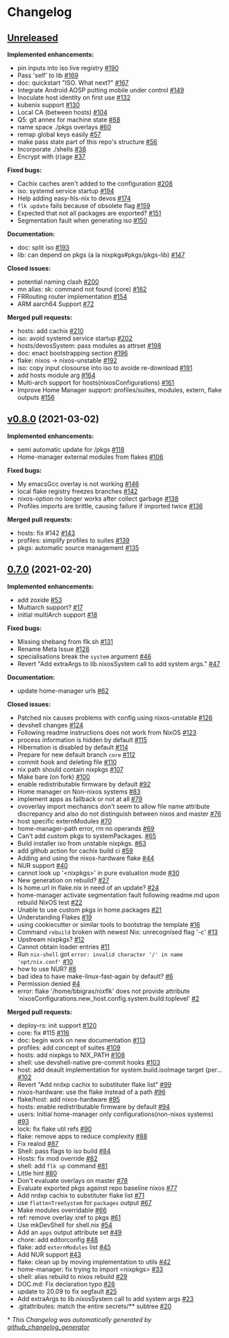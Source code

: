 # Changelog

## [Unreleased](https://github.com/divnix/devos/tree/HEAD)

**Implemented enhancements:**

- pin inputs into iso live registry [\#190](https://github.com/divnix/devos/issues/190)
- Pass 'self' to lib [\#169](https://github.com/divnix/devos/issues/169)
- doc: quickstart "ISO. What next?" [\#167](https://github.com/divnix/devos/issues/167)
- Integrate Android AOSP putting mobile under control [\#149](https://github.com/divnix/devos/issues/149)
- Inoculate host identity on first use [\#132](https://github.com/divnix/devos/issues/132)
- kubenix support [\#130](https://github.com/divnix/devos/issues/130)
- Local CA \(between hosts\) [\#104](https://github.com/divnix/devos/issues/104)
- Q5: git annex for machine state [\#68](https://github.com/divnix/devos/issues/68)
- name space ./pkgs overlays [\#60](https://github.com/divnix/devos/issues/60)
- remap global keys easily [\#57](https://github.com/divnix/devos/issues/57)
- make pass state part of this repo's structure [\#56](https://github.com/divnix/devos/issues/56)
- Incorporate ./shells [\#38](https://github.com/divnix/devos/issues/38)
- Encrypt with \(r\)age [\#37](https://github.com/divnix/devos/issues/37)

**Fixed bugs:**

- Cachix caches aren't added to the configuration [\#208](https://github.com/divnix/devos/issues/208)
- iso: systemd service startup [\#194](https://github.com/divnix/devos/issues/194)
- Help adding easy-hls-nix to devos [\#174](https://github.com/divnix/devos/issues/174)
- `flk update` fails because of obsolete flag [\#159](https://github.com/divnix/devos/issues/159)
- Expected that not all packages are exported? [\#151](https://github.com/divnix/devos/issues/151)
- Segmentation fault when generating iso [\#150](https://github.com/divnix/devos/issues/150)

**Documentation:**

- doc: split iso [\#193](https://github.com/divnix/devos/issues/193)
- lib: can depend on pkgs \(a la nixpkgs\#pkgs/pkgs-lib\) [\#147](https://github.com/divnix/devos/pull/147)

**Closed issues:**

- potential naming clash [\#200](https://github.com/divnix/devos/issues/200)
- mn alias: sk: command not found \(core\) [\#162](https://github.com/divnix/devos/issues/162)
- FRRouting router implementation [\#154](https://github.com/divnix/devos/issues/154)
- ARM aarch64 Support [\#72](https://github.com/divnix/devos/issues/72)

**Merged pull requests:**

- hosts: add cachix [\#210](https://github.com/divnix/devos/pull/210)
- iso: avoid systemd service startup [\#202](https://github.com/divnix/devos/pull/202)
- hosts/devosSystem: pass modules as attrset [\#198](https://github.com/divnix/devos/pull/198)
- doc: enact bootstrapping section [\#196](https://github.com/divnix/devos/pull/196)
- flake: nixos -\> nixos-unstable [\#192](https://github.com/divnix/devos/pull/192)
- iso: copy input closourse into iso to avoide re-download [\#191](https://github.com/divnix/devos/pull/191)
- add hosts module arg [\#164](https://github.com/divnix/devos/pull/164)
- Multi-arch support for hosts\(nixosConfigurations\) [\#161](https://github.com/divnix/devos/pull/161)
- Improve Home Manager support: profiles/suites, modules, extern, flake outputs [\#156](https://github.com/divnix/devos/pull/156)

## [v0.8.0](https://github.com/divnix/devos/tree/v0.8.0) (2021-03-02)

**Implemented enhancements:**

- semi automatic update for /pkgs [\#118](https://github.com/divnix/devos/issues/118)
- Home-manager external modules from flakes [\#106](https://github.com/divnix/devos/issues/106)

**Fixed bugs:**

- My emacsGcc overlay is not working  [\#146](https://github.com/divnix/devos/issues/146)
- local flake registry freezes branches [\#142](https://github.com/divnix/devos/issues/142)
- nixos-option no longer works after collect garbage [\#138](https://github.com/divnix/devos/issues/138)
- Profiles imports are brittle, causing failure if imported twice [\#136](https://github.com/divnix/devos/issues/136)

**Merged pull requests:**

- hosts: fix \#142 [\#143](https://github.com/divnix/devos/pull/143)
- profiles: simplify profiles to suites [\#139](https://github.com/divnix/devos/pull/139)
- pkgs: automatic source management [\#135](https://github.com/divnix/devos/pull/135)

## [0.7.0](https://github.com/divnix/devos/tree/0.7.0) (2021-02-20)

**Implemented enhancements:**

- add zoxide [\#53](https://github.com/divnix/devos/issues/53)
- Multiarch support? [\#17](https://github.com/divnix/devos/issues/17)
- initial multiArch support [\#18](https://github.com/divnix/devos/pull/18)

**Fixed bugs:**

- Missing shebang from flk.sh [\#131](https://github.com/divnix/devos/issues/131)
- Rename Meta Issue [\#128](https://github.com/divnix/devos/issues/128)
- specialisations break the `system` argument [\#46](https://github.com/divnix/devos/issues/46)
- Revert "Add extraArgs to lib.nixosSystem call to add system args." [\#47](https://github.com/divnix/devos/pull/47)

**Documentation:**

- update home-manager urls [\#62](https://github.com/divnix/devos/pull/62)

**Closed issues:**

- Patched nix causes problems with config using nixos-unstable [\#126](https://github.com/divnix/devos/issues/126)
- devshell changes [\#124](https://github.com/divnix/devos/issues/124)
- Following readme instructions does not work from NixOS [\#123](https://github.com/divnix/devos/issues/123)
- process information is hidden by default [\#115](https://github.com/divnix/devos/issues/115)
- Hibernation is disabled by default [\#114](https://github.com/divnix/devos/issues/114)
- Prepare for new default branch `core` [\#112](https://github.com/divnix/devos/issues/112)
- commit hook and deleting file [\#110](https://github.com/divnix/devos/issues/110)
- nix path should contain nixpkgs [\#107](https://github.com/divnix/devos/issues/107)
- Make bare \(on fork\) [\#100](https://github.com/divnix/devos/issues/100)
- enable redistributable firmware by default [\#92](https://github.com/divnix/devos/issues/92)
- Home manager on Non-nixos systems [\#83](https://github.com/divnix/devos/issues/83)
- implement apps as fallback or not at all [\#79](https://github.com/divnix/devos/issues/79)
- ovoverlay import mechanics don't seem to allow file name attribute discrepancy and also do not distinguish between nixos and master [\#76](https://github.com/divnix/devos/issues/76)
- host specific externModules [\#70](https://github.com/divnix/devos/issues/70)
- home-manager-path error, rm no operands [\#69](https://github.com/divnix/devos/issues/69)
- Can't add custom pkgs to systemPackages. [\#65](https://github.com/divnix/devos/issues/65)
- Build installer iso from unstable nixpkgs. [\#63](https://github.com/divnix/devos/issues/63)
- add github action for cachix build ci [\#59](https://github.com/divnix/devos/issues/59)
- Adding and using the nixos-hardware flake [\#44](https://github.com/divnix/devos/issues/44)
- NUR support [\#40](https://github.com/divnix/devos/issues/40)
- cannot look up '\<nixpkgs\>' in pure evaluation mode [\#30](https://github.com/divnix/devos/issues/30)
- New generation on rebuild? [\#27](https://github.com/divnix/devos/issues/27)
- Is home.url in flake.nix in need of an update? [\#24](https://github.com/divnix/devos/issues/24)
- home-manager activate segmentation fault following readme.md upon rebuild NixOS test [\#22](https://github.com/divnix/devos/issues/22)
- Unable to use custom pkgs in home.packages [\#21](https://github.com/divnix/devos/issues/21)
- Understanding Flakes [\#19](https://github.com/divnix/devos/issues/19)
- using cookiecutter or similar tools to bootstrap the template [\#16](https://github.com/divnix/devos/issues/16)
- Command `rebuild` broken with newest Nix: unrecognised flag '-c' [\#13](https://github.com/divnix/devos/issues/13)
- Upstream nixpkgs? [\#12](https://github.com/divnix/devos/issues/12)
- Cannot obtain loader entries [\#11](https://github.com/divnix/devos/issues/11)
- Run `nix-shell` got `error: invalid character '/' in name 'opt/nix.conf'` [\#10](https://github.com/divnix/devos/issues/10)
- how to use NUR? [\#8](https://github.com/divnix/devos/issues/8)
- bad idea to have make-linux-fast-again by default? [\#6](https://github.com/divnix/devos/issues/6)
- Permission denied [\#4](https://github.com/divnix/devos/issues/4)
- error: flake '/home/bbigras/nixflk' does not provide attribute 'nixosConfigurations.new\_host.config.system.build.toplevel' [\#2](https://github.com/divnix/devos/issues/2)

**Merged pull requests:**

- deploy-rs: init support [\#120](https://github.com/divnix/devos/pull/120)
- core: fix \#115 [\#116](https://github.com/divnix/devos/pull/116)
- doc: begin work on new documentation [\#113](https://github.com/divnix/devos/pull/113)
- profiles: add concept of suites [\#109](https://github.com/divnix/devos/pull/109)
- hosts: add nixpkgs to NIX\_PATH [\#108](https://github.com/divnix/devos/pull/108)
- shell: use devshell-native pre-commit hooks [\#103](https://github.com/divnix/devos/pull/103)
- host: add deault implementation for system.build.isoImage target \(per… [\#102](https://github.com/divnix/devos/pull/102)
- Revert "Add nrdxp cachix to substituter flake list" [\#99](https://github.com/divnix/devos/pull/99)
- nixos-hardware: use the flake instead of a path [\#96](https://github.com/divnix/devos/pull/96)
- flake/host: add nixos-hardware [\#95](https://github.com/divnix/devos/pull/95)
- hosts: enable redistributable firmware by default [\#94](https://github.com/divnix/devos/pull/94)
- users: Initial home-manager only configurations\(non-nixos systems\) [\#93](https://github.com/divnix/devos/pull/93)
- lock: fix flake util refs [\#90](https://github.com/divnix/devos/pull/90)
- flake: remove apps to reduce complexity [\#88](https://github.com/divnix/devos/pull/88)
- Fix realod [\#87](https://github.com/divnix/devos/pull/87)
- Shell: pass flags to iso build [\#84](https://github.com/divnix/devos/pull/84)
- Hosts: fix mod override [\#82](https://github.com/divnix/devos/pull/82)
- shell: add `flk up` command [\#81](https://github.com/divnix/devos/pull/81)
- Little hint [\#80](https://github.com/divnix/devos/pull/80)
- Don't evaluate overlays on master [\#78](https://github.com/divnix/devos/pull/78)
- Evaluate exported pkgs against repo baseline nixos [\#77](https://github.com/divnix/devos/pull/77)
- Add nrdxp cachix to substituter flake list [\#71](https://github.com/divnix/devos/pull/71)
- use `flattenTreeSystem` for `packages` output [\#67](https://github.com/divnix/devos/pull/67)
- Make modules overridable [\#66](https://github.com/divnix/devos/pull/66)
- ref: remove overlay xref to pkgs [\#61](https://github.com/divnix/devos/pull/61)
- Use mkDevShell for shell.nix [\#54](https://github.com/divnix/devos/pull/54)
- Add an `apps` output attribute set [\#49](https://github.com/divnix/devos/pull/49)
- chore: add editorconfig [\#48](https://github.com/divnix/devos/pull/48)
- flake: add `externModules` list [\#45](https://github.com/divnix/devos/pull/45)
- Add NUR support [\#43](https://github.com/divnix/devos/pull/43)
- flake: clean up by moving implementation to utils [\#42](https://github.com/divnix/devos/pull/42)
- home-manager: fix trying to import \<nixpkgs\> [\#33](https://github.com/divnix/devos/pull/33)
- shell: alias rebuild to nixos rebuild [\#29](https://github.com/divnix/devos/pull/29)
- DOC.md: Fix declaration typo [\#26](https://github.com/divnix/devos/pull/26)
- update to 20.09 to fix segfault [\#25](https://github.com/divnix/devos/pull/25)
- Add extraArgs to lib.nixosSystem call to add system args [\#23](https://github.com/divnix/devos/pull/23)
- .gitattributes: match the entire secrets/\*\* subtree [\#20](https://github.com/divnix/devos/pull/20)



\* *This Changelog was automatically generated by [github_changelog_generator](https://github.com/github-changelog-generator/github-changelog-generator)*
